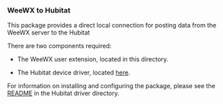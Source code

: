 ### WeeWX to Hubitat

This package provides a direct local connection for posting data from the WeeWX server to the Hubitat

There are two components required:

* The WeeWX user extension, located in this directory.

* The Hubitat device driver, located [here](https://github.com/dennypage/hubitat/tree/master/drivers/weewx).

For information on installing and configuring the package, please see the [README](https://github.com/dennypage/hubitat/tree/master/drivers/weewx/README.md) in the Hubitat driver directory.
